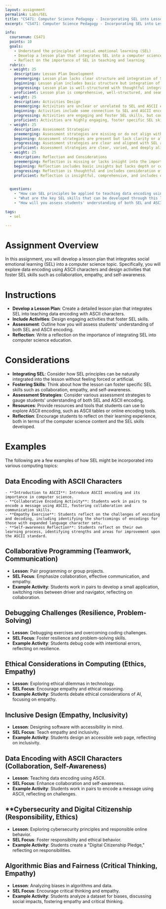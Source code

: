 ```yaml
---
layout: assignment
permalink: Labs/SEL
title: "CS471: Computer Science Pedagogy - Incorporating SEL into Lesson Planning"
excerpt: "CS471: Computer Science Pedagogy - Incorporating SEL into Lesson Planning"

info:
  coursenum: CS471
  points: 10
  goals:
    - Understand the principles of social emotional learning (SEL)
    - Develop a lesson plan that integrates SEL into a computer science topic
    - Reflect on the importance of SEL in teaching and learning
  rubric:
  - weight: 25
    description: Lesson Plan Development
    preemerging: Lesson plan lacks clear structure and integration of SEL principles.
    beginning: Lesson plan includes basic structure but integration of SEL is superficial or forced.
    progressing: Lesson plan is well-structured with thoughtful integration of SEL, but lacks depth in some areas.
    proficient: Lesson plan is comprehensive, well-structured, and seamlessly integrates SEL into the ASCII encoding topic.
  - weight: 25
    description: Activities Design
    preemerging: Activities are unclear or unrelated to SEL and ASCII encoding.
    beginning: Activities include some connection to SEL and ASCII encoding but lack engagement or creativity.
    progressing: Activities are engaging and foster SEL skills, but could be more closely aligned with ASCII encoding.
    proficient: Activities are highly engaging, foster specific SEL skills, and are closely aligned with ASCII encoding.
  - weight: 25
    description: Assessment Strategies
    preemerging: Assessment strategies are missing or do not align with the goals of teaching SEL and ASCII encoding.
    beginning: Assessment strategies are present but lack clarity or alignment with SEL and ASCII encoding objectives.
    progressing: Assessment strategies are clear and aligned with SEL and ASCII encoding objectives but lack variety or depth.
    proficient: Assessment strategies are clear, varied, and deeply aligned with both SEL and ASCII encoding objectives.
  - weight: 25
    description: Reflection and Considerations
    preemerging: Reflection is missing or lacks insight into the importance of integrating SEL into computer science education.
    beginning: Reflection includes basic insights but lacks depth or consideration of specific SEL skills and resources.
    progressing: Reflection is thoughtful and includes consideration of specific SEL skills and resources but could be more comprehensive.
    proficient: Reflection is insightful, comprehensive, and includes deep consideration of specific SEL skills, resources, and the broader context of computer science education.

    
  questions:
    - "How can SEL principles be applied to teaching data encoding using ASCII characters?"
    - "What are the key SEL skills that can be developed through this lesson?"
    - "How will you assess students' understanding of both SEL and ASCII encoding?"

tags:
  - sel

---
```


# Assignment Overview
In this assignment, you will develop a lesson plan that integrates social emotional learning (SEL) into a computer science topic. Specifically, you will explore data encoding using ASCII characters and design activities that foster SEL skills such as collaboration, empathy, and self-awareness.

# Instructions
- **Develop a Lesson Plan**: Create a detailed lesson plan that integrates SEL into teaching data encoding with ASCII characters.
- **Include Activities**: Design engaging activities that foster SEL skills.
- **Assessment**: Outline how you will assess students' understanding of both SEL and ASCII encoding.
- **Reflection**: Write a reflection on the importance of integrating SEL into computer science education.

# Considerations
- **Integrating SEL**: Consider how SEL principles can be naturally integrated into the lesson without feeling forced or artificial.
- **Fostering Skills**: Think about how the lesson can foster specific SEL skills such as collaboration, empathy, and self-awareness.
- **Assessment Strategies**: Consider various assessment strategies to gauge students' understanding of both SEL and ASCII encoding.
- **Resources**: Provide resources and tools that students can use to explore ASCII encoding, such as ASCII tables or online encoding tools.
- **Reflection**: Encourage students to reflect on their learning experience, both in terms of the computer science content and the SEL skills developed.

# Examples
The following are a few examples of how SEL might be incorporated into various computing topics:

## Data Encoding with ASCII Characters
    - **Introduction to ASCII**: Introduce ASCII encoding and its importance in computer science.
    - **Collaborative Encoding Activity**: Students work in pairs to encode a message using ASCII, fostering collaboration and communication skills.
    - **Empathy Exercise**: Students reflect on the challenges of encoding and decoding, including identifying the shortcomings of encodings for those with expanded language character sets.
    - **Self-awareness Reflection**: Students reflect on their own learning process, identifying strengths and areas for improvement upon the ASCII standard.

## Collaborative Programming (Teamwork, Communication)
   - **Lesson**: Pair programming or group projects.
   - **SEL Focus**: Emphasize collaboration, effective communication, and empathy.
   - **Example Activity**: Students work in pairs to develop a small application, switching roles between driver and navigator, reflecting on collaboration.

## Debugging Challenges (Resilience, Problem-Solving)
   - **Lesson**: Debugging exercises and overcoming coding challenges.
   - **SEL Focus**: Foster resilience and problem-solving skills.
   - **Example Activity**: Students debug code with intentional errors, reflecting on resilience.

## Ethical Considerations in Computing (Ethics, Empathy)
   - **Lesson**: Exploring ethical dilemmas in technology.
   - **SEL Focus**: Encourage empathy and ethical reasoning.
   - **Example Activity**: Students debate ethical considerations of AI, focusing on empathy.

## Inclusive Design (Empathy, Inclusivity)
   - **Lesson**: Designing software with accessibility in mind.
   - **SEL Focus**: Teach empathy and inclusivity.
   - **Example Activity**: Students design an accessible web page, reflecting on inclusivity.

## Data Encoding with ASCII Characters (Collaboration, Self-Awareness)
   - **Lesson**: Teaching data encoding using ASCII.
   - **SEL Focus**: Enhance collaboration and self-awareness.
   - **Example Activity**: Students work in pairs to encode a message using ASCII, reflecting on challenges.

## **Cybersecurity and Digital Citizenship (Responsibility, Ethics)
   - **Lesson**: Exploring cybersecurity principles and responsible online behavior.
   - **SEL Focus**: Foster responsibility and ethical behavior.
   - **Example Activity**: Students create a "Digital Citizenship Pledge," reflecting on responsibilities.

## Algorithmic Bias and Fairness (Critical Thinking, Empathy)
   - **Lesson**: Analyzing biases in algorithms and data.
   - **SEL Focus**: Encourage critical thinking and empathy.
   - **Example Activity**: Students analyze a dataset for biases, discussing social impacts, fostering empathy and critical thinking.
